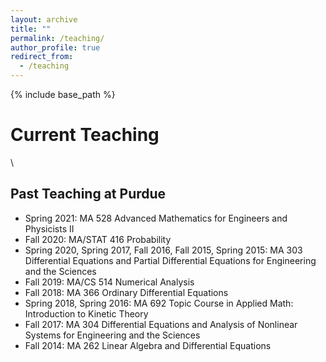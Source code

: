 ```yaml
---
layout: archive
title: ""
permalink: /teaching/
author_profile: true
redirect_from:
  - /teaching
---
```


{% include base_path %}

Current Teaching
======

\
<!--
[Spring 2021: MA 528 Advanced Mathematics for Engineers and Physicists II](https://jingweihu-math.github.io/webpage/teaching/2021-spring-teaching)
-->

## Past Teaching at Purdue
* Spring 2021: MA 528 Advanced Mathematics for Engineers and Physicists II
* Fall 2020: MA/STAT 416 Probability
* Spring 2020, Spring 2017, Fall 2016, Fall 2015, Spring 2015: MA 303 Differential Equations and Partial Differential Equations for Engineering and the Sciences
* Fall 2019: MA/CS 514 Numerical Analysis
* Fall 2018: MA 366 Ordinary Differential Equations
* Spring 2018, Spring 2016: MA 692 Topic Course in Applied Math: Introduction to Kinetic Theory
* Fall 2017: MA 304 Differential Equations and Analysis of Nonlinear Systems for Engineering and the Sciences
* Fall 2014: MA 262 Linear Algebra and Differential Equations
